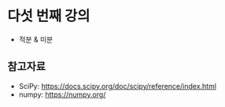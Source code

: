 # 다섯 번째 강의 

* 적분 & 미분 


## 참고자료
* SciPy: https://docs.scipy.org/doc/scipy/reference/index.html
* numpy: https://numpy.org/
